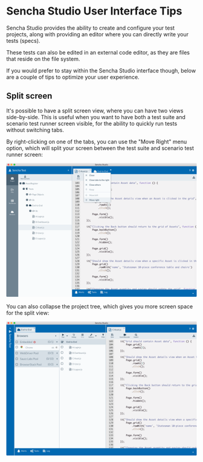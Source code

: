 # Sencha Studio User Interface Tips

Sencha Studio provides the ability to create and configure your test projects, along with providing an editor
where you can directly write your tests (specs).

These tests can also be edited in an external code editor, as they are files that reside on the file system.

If you would prefer to stay within the Sencha Studio interface though, below are a couple of tips to optimize 
your user experience.

## Split screen

It's possible to have a split screen view, where you can have two views side-by-side.  This is useful when
you want to have both a test suite and scenario test runner screen visible, for the ability to quickly run 
tests without switching tabs.

By right-clicking on one of the tabs, you can use the "Move Right" menu option, which will split your 
screen between the test suite and scenario test runner screen:

![Move Right menu option on the tab](../images/studio-split-view-menu.png)

You can also collapse the project tree, which gives you more screen space for the split view:

![Split View](../images/studio-split-view-two-tabs.png)
